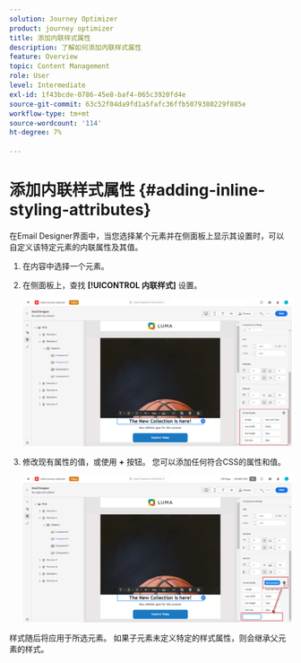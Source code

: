 ```yaml
---
solution: Journey Optimizer
product: journey optimizer
title: 添加内联样式属性
description: 了解如何添加内联样式属性
feature: Overview
topic: Content Management
role: User
level: Intermediate
exl-id: 1f43bcde-0786-45e8-baf4-065c3920fd4e
source-git-commit: 63c52f04da9fd1a5fafc36ffb5079380229f885e
workflow-type: tm+mt
source-wordcount: '114'
ht-degree: 7%

---
```


# 添加内联样式属性 {#adding-inline-styling-attributes}

在Email Designer界面中，当您选择某个元素并在侧面板上显示其设置时，可以自定义该特定元素的内联属性及其值。

1. 在内容中选择一个元素。
1. 在侧面板上，查找 **[!UICONTROL 内联样式]** 设置。

   ![](assets/styles_1.png)

1. 修改现有属性的值，或使用 **+** 按钮。 您可以添加任何符合CSS的属性和值。

   ![](assets/styles_2.png)

样式随后将应用于所选元素。 如果子元素未定义特定的样式属性，则会继承父元素的样式。
